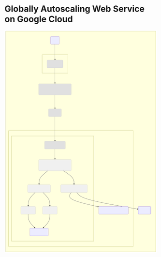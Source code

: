# Globally Autoscaling Web Service on Google Cloud

<img src="architecture/devops-project-2-arch-diagram.svg" alt="Global Web Service on Google Cloud">

